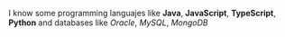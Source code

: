 I know some programming languajes like **Java**, **JavaScript**, **TypeScript**, **Python** and databases like *Oracle*, *MySQL*, *MongoDB*

